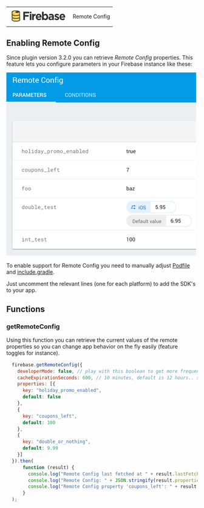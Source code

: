 <table>
<tr>
<td><img src="images/firebase.png" width="154px" height="43px" alt="Firebase"/></td>
<td>Remote Config</td>
</tr>
</table>

## Enabling Remote Config
Since plugin version 3.2.0 you can retrieve _Remote Config_ properties.
This feature lets you configure parameters in your Firebase instance like these:

<img src="images/remote-config.png" width="500px" height="482px" alt="Remote Config"/>

To enable support for Remote Config you need to manually adjust
[Podfile](../platforms/ios/Podfile) and [include.gradle](../platforms/android/include.gradle).

Just uncomment the relevant lines (one for each platform) to add the SDK's to your app.

## Functions

### getRemoteConfig
Using this function you can retrieve the current values of the remote properties so you can change app behavior on the fly easily (feature toggles for instance).

```js
  firebase.getRemoteConfig({
    developerMode: false, // play with this boolean to get more frequent updates during development
    cacheExpirationSeconds: 600, // 10 minutes, default is 12 hours.. set to a lower value during dev
    properties: [{
      key: "holiday_promo_enabled",
      default: false
    },
    {
      key: "coupons_left",
      default: 100
    },
    {
      key: "double_or_nothing",
      default: 9.99
    }]
  }).then(
      function (result) {
        console.log("Remote Config last fetched at " + result.lastFetch);
        console.log("Remote Config: " + JSON.stringify(result.properties));
        console.log("Remote Config property 'coupons_left': " + result.properties.coupons_left);
      }
  );
```
